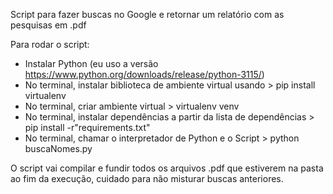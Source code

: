 Script para fazer buscas no Google e retornar um relatório com as pesquisas em .pdf

Para rodar o script:
  - Instalar Python (eu uso a versão https://www.python.org/downloads/release/python-3115/)
  - No terminal, instalar biblioteca de ambiente virtual usando > pip install virtualenv
  - No terminal, criar ambiente virtual > virtualenv venv
  - No terminal, instalar dependências a partir da lista de dependências > pip install -r"requirements.txt"
  - No terminal, chamar o interpretador de Python e o Script > python buscaNomes.py

O script vai compilar e fundir todos os arquivos .pdf que estiverem na pasta ao fim da execução, cuidado para 
não misturar buscas anteriores.
